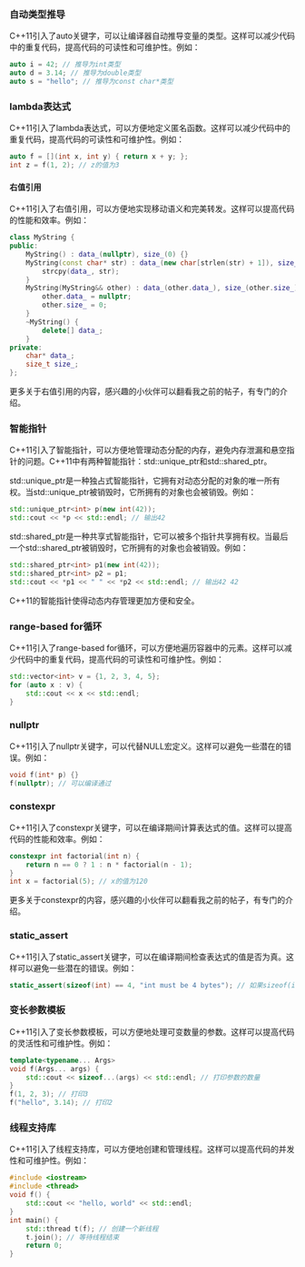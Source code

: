 ### 自动类型推导

C++11引入了auto关键字，可以让编译器自动推导变量的类型。这样可以减少代码中的重复代码，提高代码的可读性和可维护性。例如：

``` c++
auto i = 42; // 推导为int类型
auto d = 3.14; // 推导为double类型
auto s = "hello"; // 推导为const char*类型
```

### lambda表达式

C++11引入了lambda表达式，可以方便地定义匿名函数。这样可以减少代码中的重复代码，提高代码的可读性和可维护性。例如：

``` c++
auto f = [](int x, int y) { return x + y; };
int z = f(1, 2); // z的值为3
```

#### 右值引用

C++11引入了右值引用，可以方便地实现移动语义和完美转发。这样可以提高代码的性能和效率。例如：

``` c++
class MyString {
public:
    MyString() : data_(nullptr), size_(0) {}
    MyString(const char* str) : data_(new char[strlen(str) + 1]), size_(strlen(str)) {
        strcpy(data_, str);
    }
    MyString(MyString&& other) : data_(other.data_), size_(other.size_) {
        other.data_ = nullptr;
        other.size_ = 0;
    }
    ~MyString() {
        delete[] data_;
    }
private:
    char* data_;
    size_t size_;
};
```


更多关于右值引用的内容，感兴趣的小伙伴可以翻看我之前的帖子，有专门的介绍。

### 智能指针

C++11引入了智能指针，可以方便地管理动态分配的内存，避免内存泄漏和悬空指针的问题。C++11中有两种智能指针：std::unique_ptr和std::shared_ptr。

std::unique_ptr是一种独占式智能指针，它拥有对动态分配的对象的唯一所有权。当std::unique_ptr被销毁时，它所拥有的对象也会被销毁。例如：

``` c++
std::unique_ptr<int> p(new int(42));
std::cout << *p << std::endl; // 输出42

```

std::shared_ptr是一种共享式智能指针，它可以被多个指针共享拥有权。当最后一个std::shared_ptr被销毁时，它所拥有的对象也会被销毁。例如：

```c++
std::shared_ptr<int> p1(new int(42));
std::shared_ptr<int> p2 = p1;
std::cout << *p1 << " " << *p2 << std::endl; // 输出42 42
```

C++11的智能指针使得动态内存管理更加方便和安全。

### range-based for循环

C++11引入了range-based for循环，可以方便地遍历容器中的元素。这样可以减少代码中的重复代码，提高代码的可读性和可维护性。例如：

``` c++
std::vector<int> v = {1, 2, 3, 4, 5};
for (auto x : v) {
    std::cout << x << std::endl;
}

```
### nullptr

C++11引入了nullptr关键字，可以代替NULL宏定义。这样可以避免一些潜在的错误。例如：

``` c++
void f(int* p) {}
f(nullptr); // 可以编译通过
```

### constexpr

C++11引入了constexpr关键字，可以在编译期间计算表达式的值。这样可以提高代码的性能和效率。例如：

``` c++
constexpr int factorial(int n) {
    return n == 0 ? 1 : n * factorial(n - 1);
}
int x = factorial(5); // x的值为120
```

更多关于constexpr的内容，感兴趣的小伙伴可以翻看我之前的帖子，有专门的介绍。

### static_assert

C++11引入了static_assert关键字，可以在编译期间检查表达式的值是否为真。这样可以避免一些潜在的错误。例如：

``` c++
static_assert(sizeof(int) == 4, "int must be 4 bytes"); // 如果sizeof(int)不等于4，编译会失败
```

### 变长参数模板

C++11引入了变长参数模板，可以方便地处理可变数量的参数。这样可以提高代码的灵活性和可维护性。例如：

``` c++
template<typename... Args>
void f(Args... args) {
    std::cout << sizeof...(args) << std::endl; // 打印参数的数量
}
f(1, 2, 3); // 打印3
f("hello", 3.14); // 打印2
```

### 线程支持库

C++11引入了线程支持库，可以方便地创建和管理线程。这样可以提高代码的并发性和可维护性。例如：

``` c++
#include <iostream>
#include <thread>
void f() {
    std::cout << "hello, world" << std::endl;
}
int main() {
    std::thread t(f); // 创建一个新线程
    t.join(); // 等待线程结束
    return 0;
}

```






